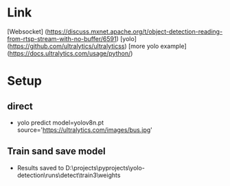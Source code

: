 # Link

[Websocket] (https://discuss.mxnet.apache.org/t/object-detection-reading-from-rtsp-stream-with-no-buffer/6591)
[yolo] (https://github.com/ultralytics/ultralyticss)
[more yolo example] (https://docs.ultralytics.com/usage/python/)

# Setup

## direct
- yolo predict model=yolov8n.pt source='https://ultralytics.com/images/bus.jpg'

## Train sand save model
- Results saved to D:\projects\pyprojects\yolo-detection\runs\detect\train3\weights